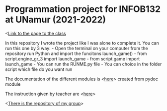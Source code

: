 # Programmation project for INFOB132 at UNamur (2021-2022)

<[Link to the page to the class](https://directory.unamur.be/teaching/courses/INFOB132/2021)

In this repository I wrote the project like I was alone to complete it.
You can run this one by 3 way:
    - Open the terminal on your computer from the repository run Python and import the funcitons launch_game()
        - from script.engine_gr_3 import launch_game
        - from script.game import launch_game
    - You can run the RUNME.py file
    - You can choice in the folder script which file do you want run


The documentation of the different modules is <[here](./Doc_Modules.html)> created from pydoc module

The instruction given by teacher are <[here](./instructions)>

<[There is the repository of my group](https://github.com/Azmute12/JeuxPython)>
